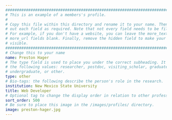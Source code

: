```yaml
---
################################################################################
# This is an example of a members's profile.                                   #
#                                                                              #
# Copy this file within this directory and rename it to your name. Then fill   #
# out each field as required. Note that not every field needs to be filled out.#
# For example, if you don't have a website, you can leave the more_text and    #
# more_url fields blank. Finally, remove the hidden field to make your profile #
# visible.                                                                     #
################################################################################
# Change this to your name
name: Preston Hager
# The type field is used to place you under the correct subheading. It may be of
# the following values: researcher, postdoc, visiting_scholar, graduate,
# undergraduate, or other.
type: other
# Bio-tags: the following describe the person's role in the research.
institution: New Mexico State University
title: Web Developer
# Optional tag to change the display order in relation to other professors
sort_order: 500
# Be sure to place this image in the /images/profiles/ directory.
image: preston-hager.jpg
---
```



